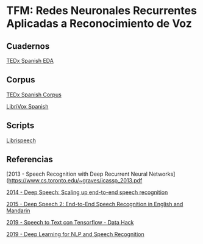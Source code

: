 # TFM: Redes Neuronales Recurrentes Aplicadas a Reconocimiento de Voz

## Cuadernos
[TEDx Spanish EDA]()

## Corpus
[TEDx Spanish Corpus](https://openslr.org/67/)

[LibriVox Spanish](https://catalog.ldc.upenn.edu/LDC2020S01/)

## Scripts
[Librispeech](https://github.com/tensorflow/datasets/blob/master/tensorflow_datasets/audio/librispeech.py)

## Referencias
[2013 - Speech Recognition with Deep Recurrent Neural Networks](https://www.cs.toronto.edu/~graves/icassp_2013.pdf

[2014 - Deep Speech: Scaling up end-to-end speech recognition](https://arxiv.org/abs/1412.5567)

[2015 - Deep Speech 2: End-to-End Speech Recognition in English and Mandarin](https://arxiv.org/abs/1512.02595)

[2019 - Speech to Text con Tensorflow - Data Hack](https://www.datahack.es/speech-to-text-tensorflow-modelo-datahack/)

[2019 - Deep Learning for NLP and Speech Recognition](https://link.springer.com/book/10.1007/978-3-030-14596-5)
